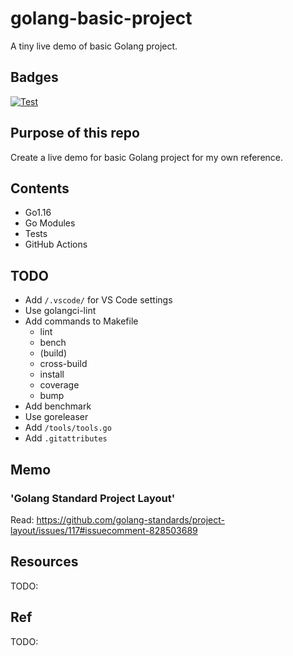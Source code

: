# golang-basic-project

A tiny live demo of basic Golang project.

## Badges

[![Test](https://github.com/rnazmolab/golang-basic-project/actions/workflows/test.yml/badge.svg)](https://github.com/rnazmolab/golang-basic-project/actions/workflows/test.yml)

## Purpose of this repo

Create a live demo for basic Golang project for my own reference.

## Contents

- Go1.16
- Go Modules
- Tests
- GitHub Actions

## TODO

- Add `/.vscode/` for VS Code settings
- Use golangci-lint
- Add commands to Makefile
  - lint
  - bench
  - (build)
  - cross-build
  - install
  - coverage
  - bump
- Add benchmark
- Use goreleaser
- Add `/tools/tools.go`
- Add `.gitattributes`

## Memo

### 'Golang Standard Project Layout'

Read: https://github.com/golang-standards/project-layout/issues/117#issuecomment-828503689

## Resources

TODO:

## Ref

TODO:
